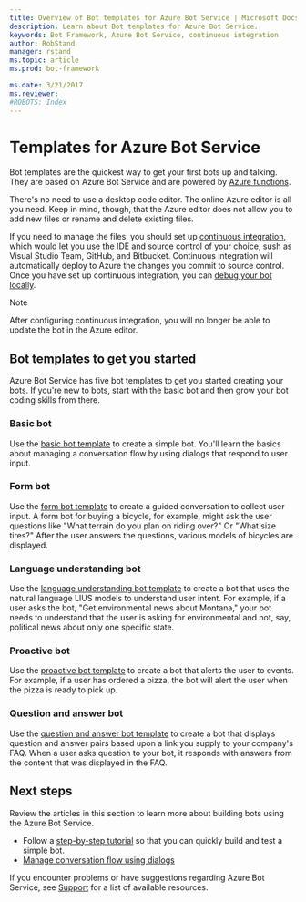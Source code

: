 ```yaml
---
title: Overview of Bot templates for Azure Bot Service | Microsoft Docs
description: Learn about Bot templates for Azure Bot Service.
keywords: Bot Framework, Azure Bot Service, continuous integration
author: RobStand
manager: rstand
ms.topic: article
ms.prod: bot-framework

ms.date: 3/21/2017
ms.reviewer:
#ROBOTS: Index
---
```


# Templates for Azure Bot Service

Bot templates are the quickest way to get your first bots up and talking. They are based on Azure Bot Service and are powered by <a href="https://docs.microsoft.com/en-us/azure/azure-functions/functions-reference" target="_blank">Azure functions</a>. 

There's no need to use a desktop code editor. The online Azure editor is all you need. Keep in mind, though, that the Azure editor does not allow you to add new files or rename and delete existing files. 

If you need to manage the files, you should set up [continuous integration](~/azure-bot-service/continuous-integration.md), which would let you use the IDE and source control of your choice, sush as Visual Studio Team, GitHub, and Bitbucket. Continuous integration will automatically deploy to Azure the changes you commit to source control. Once you have set up continuous integration, you can [debug your bot locally](~/azure-bot-service/debug.md).

> [!NOTE]
> After configuring continuous integration, you will no longer be able to update the bot in the Azure editor.

## Bot templates to get you started
Azure Bot Service has five bot templates to get you started creating your bots. If you're new to bots, start with the basic bot and then grow your bot coding skills from there. 

### Basic bot

Use the [basic bot template](~/azure-bot-template-basic.md) to create a simple bot. You'll learn the basics about managing a conversation flow by using dialogs that respond to user input. 

### Form bot

Use the [form bot template](~/azure-bot-template-form.md) to create a guided conversation to collect user input. A form bot for buying a bicycle, for example, might ask the user questions like "What terrain do you plan on riding over?" Or "What size tires?" After the user answers the questions, various models  of bicycles are displayed.

### Language understanding bot

Use the [language understanding bot template](~/azure-bot-service/natural-language-bot.md) to create a bot that uses the natural language LIUS models to understand user intent. For example, if a user asks the bot, "Get environmental news about Montana," your bot needs to understand that the user is asking for environmental and not, say, political news about only one specific state.

### Proactive bot

Use the [proactive bot template](~/azure-bot-service/proactive-bot.md) to create a bot that alerts the user to events. For example, if a user has ordered a pizza, the bot will alert the user when the pizza is ready to pick up.
 
### Question and answer bot

Use the [question and answer bot template](~/azure-bot-service/question-and-answer-bot.md) to create a bot that displays question and answer pairs based upon a link you supply to your company's FAQ. When a user asks question to your bot, it responds with answers from the content that was displayed in the FAQ. 

## Next steps

Review the articles in this section to learn more about building bots using the Azure Bot Service.

- Follow a [step-by-step tutorial](~/azure-bot-service/getstarted.md) so that you can quickly build and test a simple bot.
- [Manage conversation flow using dialogs](~/dotnet/manage-conversation-flow.md)

If you encounter problems or have suggestions regarding Azure Bot Service, 
see [Support](~/resources-support.md) for a list of available resources. 
